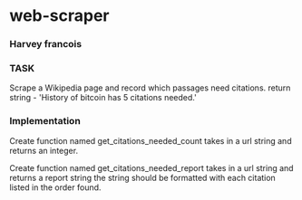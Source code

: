 # web-scraper
### Harvey francois

### TASK
Scrape a Wikipedia page and record which passages need citations.
return string - 'History of bitcoin has 5 citations needed.'

### Implementation

Create function named get_citations_needed_count
takes in a url string and returns an integer.

Create function named get_citations_needed_report
takes in a url string and returns a report string
the string should be formatted with each citation listed in the order found.